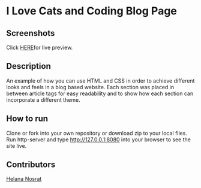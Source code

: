 # I Love Cats and Coding Blog Page

## Screenshots
Click [HERE](https://www.evernote.com/shard/s495/sh/8a9b9367-9276-406e-af00-f5472eca236f/5fb3ca7326665c69d5210666eeece914)for live preview. 

## Description
An example of how you can use HTML and CSS in order to achieve different looks and feels in a blog based website.  Each section was placed in between article tags for easy readability and to show how each section can incorporate a different theme. 

## How to run
Clone or fork into your own repository or download zip to your local files.  Run http-server and type http://127.0.0.1:8080 into your browser to see the site live.  

## Contributors
[Helana Nosrat](https://github.com/helanan)